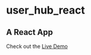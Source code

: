 # user_hub_react

## A React App

Check out the [Live Demo](https://tflesui-userhub-react.netlify.app)

